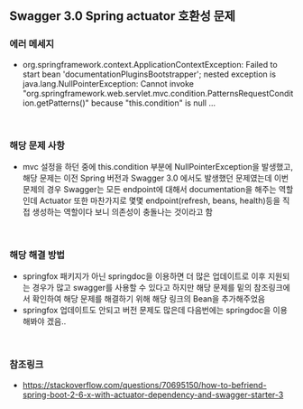 ## Swagger 3.0 Spring actuator 호환성 문제

### 에러 메세지
- org.springframework.context.ApplicationContextException: Failed to start bean 'documentationPluginsBootstrapper'; nested exception is java.lang.NullPointerException: Cannot invoke "org.springframework.web.servlet.mvc.condition.PatternsRequestCondition.getPatterns()" because "this.condition" is null ...

<br>

### 해당 문제 사항
- mvc 설정을 하던 중에 this.condition 부분에 NullPointerException을 발생했고, 해당 문제는 이전 Spring 버전과 Swagger 3.0 에서도 발생했던 문제였는데 이번 문제의 경우 Swagger는 모든 endpoint에 대해서 documentation을 해주는 역할인데 Actuator 또한 마찬가지로 몇몇 endpoint(refresh, beans, health)등을 직접 생성하는 역할이다 보니 의존성이 충돌나는 것이라고 함

<br>

### 해당 해결 방법
- springfox 패키지가 아닌 springdoc을 이용하면 더 많은 업데이트로 이후 지원되는 경우가 많고 swagger를 사용할 수 있다고 하지만 해당 문제를 밑의 참조링크에서 확인하여 해당 문제를 해결하기 위해 해당 링크의 Bean을 추가해주었음
- springfox 업데이트도 안되고 버전 문제도 많은데 다음번에는 springdoc을 이용해봐야 겠음..

<br>

### 참조링크
- https://stackoverflow.com/questions/70695150/how-to-befriend-spring-boot-2-6-x-with-actuator-dependency-and-swagger-starter-3
